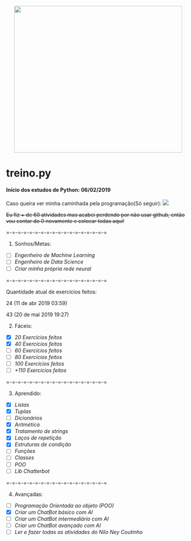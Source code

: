 <p align="center">
  <img width="460" height="400" src="https://www.cursoemvideo.com/wp-content/uploads/2017/02/Certificado-CeV-logo-1.png">
</p>

# treino.py
#### Início dos estudos de Python: 06/02/2019  
Caso queira ver minha caminhada pela programação(Só seguir):  ![ ](https://img.shields.io/github/watchers/junqueir4/treino.py.svg?style=for-the-badge)

~~Eu fiz + de 60 atividades mas acabei perdendo por não usar github, então vou contar do 0 novamente e colocar todas aqui!~~

=-=-=-=-=-=-=-=-=-=-=-=-=-=-=-=-=-=

  1. Sonhos/Metas:
- [ ] _Engenheiro de Machine Learning_
- [ ] _Engenheiro de Data Science_
- [ ] _Criar minha própria rede neural_

=-=-=-=-=-=-=-=-=-=-=-=-=-=-=-=-=-=

Quantidade atual de exercícios feitos:


24 (11 de abr 2019 03:59)

43 (20 de mai 2019 19:27)


  2. Fáceis:
- [x] _20 Exercícios feitos_
- [x] _40 Exercícios feitos_
- [ ] _60 Exercícios feitos_
- [ ] _80 Exercícios feitos_
- [ ] _100 Exercícios feitos_
- [ ] _+110 Exercícios feitos_

=-=-=-=-=-=-=-=-=-=-=-=-=-=-=-=-=-=

  3. Aprendido:
- [x] _Listas_
- [x] _Tuplas_
- [ ] _Dicionários_
- [x] _Aritmética_
- [x] _Tratamento de strings_
- [x] _Laços de repetição_
- [x] _Estruturas de condição_
- [ ] _Funções_
- [ ] _Classes_
- [ ] _POO_
- [ ] _Lib Chatterbot_

=-=-=-=-=-=-=-=-=-=-=-=-=-=-=-=-=-=

  4. Avançadas:
- [ ] _Programação Orientada ao objeto (POO)_
- [x] _Criar um ChatBot básico com AI_
- [ ] _Criar um ChatBot intermediário com AI_
- [ ] _Criar um ChatBot avançado com AI_
- [ ] _Ler e fazer todas as atividades do Nilo Ney Coutinho_
